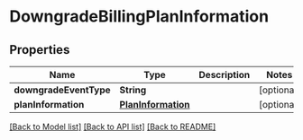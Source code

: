 # DowngradeBillingPlanInformation

## Properties
Name | Type | Description | Notes
------------ | ------------- | ------------- | -------------
**downgradeEventType** | **String** |  | [optional] 
**planInformation** | [**PlanInformation**](PlanInformation.md) |  | [optional] 

[[Back to Model list]](../README.md#documentation-for-models) [[Back to API list]](../README.md#documentation-for-api-endpoints) [[Back to README]](../README.md)


